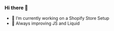 ### Hi there 👋


- 🔭 I’m currently working on a Shopify Store Setup
- 🌱 Always improving JS and Liquid
<!--
- 👯 I’m looking to collaborate on ...
- 🤔 I’m looking for help with ...
- 💬 Ask me about ...
- 📫 How to reach me: ...
- 😄 Pronouns: ...
- ⚡ Fun fact: ...
-->
